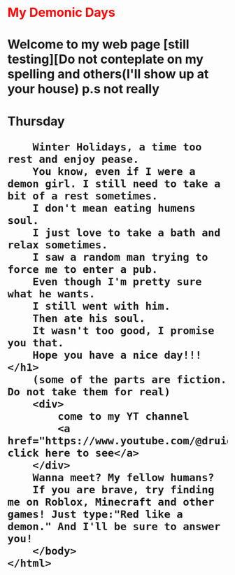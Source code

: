 <!DOCTYPE html>
<html lang=en>
    <style> div { background-color: lightblue;  font-size:50px;width:1000px;height:100px;padding:50px;margin-left:10px;border: 2px solid black}
    table {border: 2px solid black;border-collapse: collapse;}
         th,td {border: 3px solid black;padding:15px;}
    </style>
    <h1 style="color: red;"> My Demonic Days </head>
    <body style="margin: 100px;">
        <title>Aoi's blog </title>
    <h1 style="text-size-adjust:100px;">Welcome to my web page [still testing][Do not conteplate on my spelling and others(I'll show up at your house) p.s not really</h1>
    <h1>
    Thursday

        
        Winter Holidays, a time too rest and enjoy pease.
        You know, even if I were a demon girl. I still need to take a bit of a rest sometimes.
        I don't mean eating humens soul. 
        I just love to take a bath and relax sometimes.
        I saw a random man trying to force me to enter a pub.
        Even though I'm pretty sure what he wants.
        I still went with him.
        Then ate his soul.
        It wasn't too good, I promise you that.
        Hope you have a nice day!!!
    </h1>
        (some of the parts are fiction. Do not take them for real)
        <div>
            come to my YT channel
            <a href="https://www.youtube.com/@druid5823"> click here to see</a> 
        </div>
        Wanna meet? My fellow humans?
        If you are brave, try finding me on Roblox, Minecraft and other games! Just type:"Red like a demon." And I'll be sure to answer you!
        </body>
    </html>

